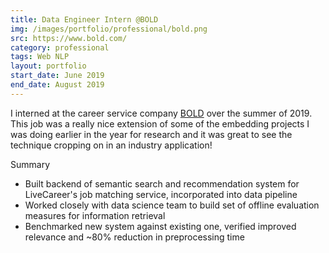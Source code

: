 ```yaml
---
title: Data Engineer Intern @BOLD
img: /images/portfolio/professional/bold.png
src: https://www.bold.com/
category: professional
tags: Web NLP
layout: portfolio
start_date: June 2019
end_date: August 2019
---
```


I interned at the career service company [BOLD](https://www.bold.com/) over the summer
of 2019. This job was a really nice extension of some of the embedding projects I was
doing earlier in the year for research and it was great to see the technique cropping on in an industry application!

Summary
* Built backend of semantic search and recommendation system for LiveCareer's job matching service, incorporated into data pipeline
* Worked closely with data science team to build set of offline evaluation measures for information retrieval
* Benchmarked new system against existing one, verified improved relevance and ~80% reduction in preprocessing time